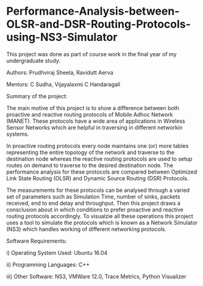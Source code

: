 # Performance-Analysis-between-OLSR-and-DSR-Routing-Protocols-using-NS3-Simulator

This project was done as part of course work in the final year of my undergraduate study.

Authors: Prudhviraj Sheela, Ravidutt Aerva

Mentors: C Sudha, Vijayalaxmi C Handaragall

Summary of the project:

The main motive of this project is to show a difference between both proactive and reactive routing protocols of Mobile Adhoc Network (MANET). These protocols have a wide area of applications in Wireless Sensor Networks which are helpful in traversing in different networkin systems.

In proactive routing protocols every node maintains one (or) more tables representing the entire topology of the network and traverse to the destination node whereas the reactive routing protocols are used to setup routes on demand to traverse to the desired destination node. The performance analysis for these protocols are compared between Optimized Link State Routing (OLSR) and Dynamic Source Routing (DSR) Protocols.

The measurements for these protocols can be analysed through a varied set of parameters such as Simulation Time, number of sinks, packets received, end to end delay and throughput. Then this project draws a consclusion about in which conditions to prefer proactive and reactive routing protocols accordingly. To visualzie all these operations this project uses a tool to simulate the protocols which is known as a Network Simulator (NS3) which handles working of different networking protocols.

Software Requirements:

i) Operating System Used: Ubuntu 16.04

ii) Programming Languages: C++

iii) Other Software: NS3, VMWare 12.0, Trace Metrics, Python Visualizer



